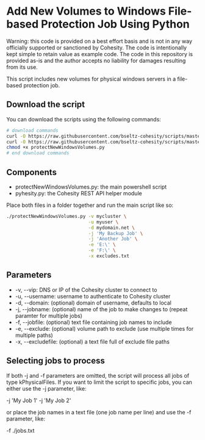 # Add New Volumes to Windows File-based Protection Job Using Python

Warning: this code is provided on a best effort basis and is not in any way officially supported or sanctioned by Cohesity. The code is intentionally kept simple to retain value as example code. The code in this repository is provided as-is and the author accepts no liability for damages resulting from its use.

This script includes new volumes for physical windows servers in a file-based protection job.

## Download the script

You can download the scripts using the following commands:

```bash
# download commands
curl -O https://raw.githubusercontent.com/bseltz-cohesity/scripts/master/python/protectNewWindowsVolumes/protectNewWindowsVolumes.py
curl -O https://raw.githubusercontent.com/bseltz-cohesity/scripts/master/python/pyhesity.py
chmod +x protectNewWindowsVolumes.py
# end download commands
```

## Components

* protectNewWindowsVolumes.py: the main powershell script
* pyhesity.py: the Cohesity REST API helper module

Place both files in a folder together and run the main script like so:

```bash
./protectNewWindowsVolumes.py -v mycluster \
                              -u myuser \
                              -d mydomain.net \
                              -j 'My Backup Job' \
                              -j 'Another Job' \
                              -e 'E:\' \
                              -e 'F:\' \
                              -x excludes.txt
```

## Parameters

* -v, --vip: DNS or IP of the Cohesity cluster to connect to
* -u, --username: username to authenticate to Cohesity cluster
* -d, --domain: (optional) domain of username, defaults to local
* -j, --jobname: (optional) name of the job to make changes to (repeat paramter for multiple jobs)
* -f, --jobfile: (optional) text file containing job names to include
* -e, --exclude: (optional) volume path to exclude (use multiple times for multiple paths)
* -x, --excludefile: (optional) a text file full of exclude file paths

## Selecting jobs to process

If both -j and -f parameters are omitted, the script will process all jobs of type kPhysicalFiles. If you want to limit the script to specific jobs, you can either use the -j parameter, like:

-j 'My Job 1' -j 'My Job 2'

or place the job names in a text file (one job name per line) and use the -f parameter, like:

-f ./jobs.txt
